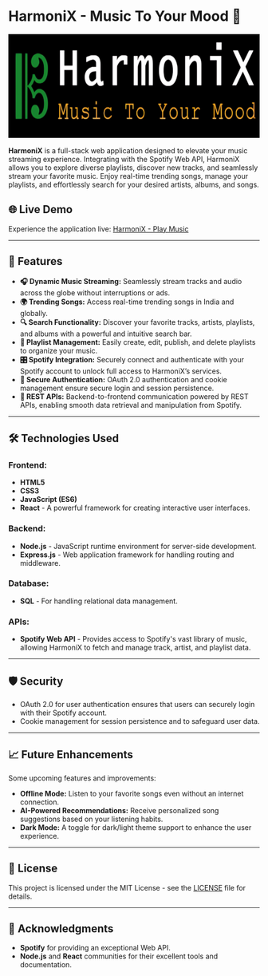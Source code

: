 # HarmoniX - Music To Your Mood 🎵

<img src="./vite-project/src/assets/media/Logo_Readme.png" alt="HarmoniX Logo" width="784" height="208">

<p>
  <strong>HarmoniX</strong> is a full-stack web application designed to elevate your music streaming experience. Integrating with the Spotify Web API, HarmoniX allows you to explore diverse playlists, discover new tracks, and seamlessly stream your favorite music. Enjoy real-time trending songs, manage your playlists, and effortlessly search for your desired artists, albums, and songs.
</p>

<h2>🌐 Live Demo</h2>
<p>
  Experience the application live: 
  <a href="https://harmonix-play.vercel.app" target="_blank">
    HarmoniX - Play Music
  </a>
</p>

<hr>

<h2>📜 Features</h2>

<ul>
  <li><strong>🎧 Dynamic Music Streaming:</strong> Seamlessly stream tracks and audio across the globe without interruptions or ads.</li>
  <li><strong>🌍 Trending Songs:</strong> Access real-time trending songs in India and globally.</li>
  <li><strong>🔍 Search Functionality:</strong> Discover your favorite tracks, artists, playlists, and albums with a powerful and intuitive search bar.</li>
  <li><strong>📑 Playlist Management:</strong> Easily create, edit, publish, and delete playlists to organize your music.</li>
  <li><strong>🎛️ Spotify Integration:</strong> Securely connect and authenticate with your Spotify account to unlock full access to HarmoniX’s services.</li>
  <li><strong>🔑 Secure Authentication:</strong> OAuth 2.0 authentication and cookie management ensure secure login and session persistence.</li>
  <li><strong>🔄 REST APIs:</strong> Backend-to-frontend communication powered by REST APIs, enabling smooth data retrieval and manipulation from Spotify.</li>
</ul>

<hr>

<h2>🛠️ Technologies Used</h2>

<h3>Frontend:</h3>
<ul>
  <li><strong>HTML5</strong></li>
  <li><strong>CSS3</strong></li>
  <li><strong>JavaScript (ES6)</strong></li>
  <li><strong>React</strong> - A powerful framework for creating interactive user interfaces.</li>
</ul>

<h3>Backend:</h3>
<ul>
  <li><strong>Node.js</strong> - JavaScript runtime environment for server-side development.</li>
  <li><strong>Express.js</strong> - Web application framework for handling routing and middleware.</li>
</ul>

<h3>Database:</h3>
<ul>
  <li><strong>SQL</strong> - For handling relational data management.</li>
</ul>

<h3>APIs:</h3>
<ul>
  <li><strong>Spotify Web API</strong> - Provides access to Spotify's vast library of music, allowing HarmoniX to fetch and manage track, artist, and playlist data.</li>
</ul>


<hr>

<h2>🛡️ Security</h2>

<ul>
  <li>OAuth 2.0 for user authentication ensures that users can securely login with their Spotify account.</li>
  <li>Cookie management for session persistence and to safeguard user data.</li>
</ul>

<hr>

<h2>📈 Future Enhancements</h2>

<p>Some upcoming features and improvements:</p>
<ul>
  <li><strong>Offline Mode:</strong> Listen to your favorite songs even without an internet connection.</li>
  <li><strong>AI-Powered Recommendations:</strong> Receive personalized song suggestions based on your listening habits.</li>
  <li><strong>Dark Mode:</strong> A toggle for dark/light theme support to enhance the user experience.</li>
</ul>

<hr>

<h2>📝 License</h2>

<p>This project is licensed under the MIT License - see the <a href="./LICENSE">LICENSE</a> file for details.</p>

<hr>

<h2>🙌 Acknowledgments</h2>

<ul>
  <li><strong>Spotify</strong> for providing an exceptional Web API.</li>
  <li><strong>Node.js</strong> and <strong>React</strong> communities for their excellent tools and documentation.</li>
</ul>

